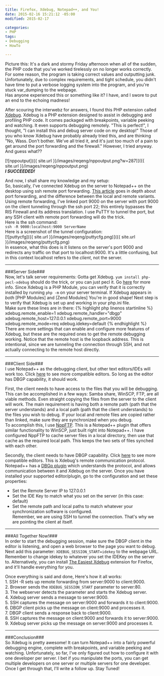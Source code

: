 ```yaml
---
title: Firefox, Xdebug, Notepad++, and You!
date: 2015-02-16 15:21:12 -05:00
modified: 2015-02-17

categories:
- PHP
tags:
- Debugging
- HowTo

---
```

Picture this: It's a dark and stormy Friday afternoon when all of the sudden, the PHP code that you've worked tirelessly on no longer works correctly. For some reason, the program is taking correct values and outputting junk. Unfortunately, due to complex requirements, and tight schedule, you didn't have time to put a verbose logging system into the program, and you're stuck var_dumping to the webpage.  
 Has anyone experienced this or something like it? I have, and I swore to put an end to the echoing madness!

After scouring the interwebz for answers, I found this PHP extension called [Xdebug](http://xdebug.org/download.php). Xdebug is a PHP extension designed to assist in debugging and profiling PHP code. It comes packaged with breakpoints, variable peeking and watching. It even supports debugging remotely. "This is perfect!", I thought, "I can install this and debug server code on my desktop!" Those of you who know Xdebug have probably already tried this, and are thinking "No, Wass. Don't bother. We've all tried it, and it's just too much of a pain to get around the port forwarding and the firewall." However, I tried anyway. And guess what??

[![nppoutput]({{ site.url }}/images/reqeng/nppoutput.png?w=287)]({{ site.url }}/images/reqeng/nppoutput.png)  
**_I SUCCEEDED!_**

And now, I shall share my knowledge and my setup:  
 So, basically, I've connected Xdebug on the server to Notepad++ on the desktop using ssh remote port forwarding. [This article](http://csce.uark.edu/~kal/info/private/ssh/ch09_02.htm) goes in depth about port forwarding, and the difference between the local and remote variants. Using remote forwarding, I've linked port 9000 on the server with port 9000 on the client tunneling through the ssh port 22; this entirely bypasses the RIS Firewall and its address translation. I use PuTTY to tunnel the port, but any SSH client with remote port forwarding will do the trick.  
Here is the ssh command:  
`ssh -R 9000:localhost:9000 ServerName`  
Here is a screenshot of the tunnel configuration:  
[![puttycfg]({{ site.url }}/images/reqeng/puttycfg.png)]({{ site.url }}/images/reqeng/puttycfg.png)  
In essence, what this does is it listens on the server's port 9000 and redirects any traffic on that port to localhost:9000\. It's a little confusing, but in this context localhost refers to the _client_, not the server.

* * *

###Server Side###  
Now, let's talk server requirements: Gotta get Xdebug. `yum install php-pecl-xdebug` should do the trick, or you can just pecl it. Go [here](http://xdebug.org/docs/install) for more info. Since Xdebug is a PHP Module, you can verify that it is correctly installed by running `php -m` on your server terminal. If Xdebug appears in _both_ [PHP Modules] and [Zend Modules] You're in good shape! Next step is to verify that Xdebug is set up and working in your php.ini file.  
Make sure these lines are in there:
{% highlight php linenos startinline %}
xdebug.remote_enable=1
xdebug.remote_handler="dbgp"
xdebug.remote_host=127.0.0.1
xdebug.remote_port=9000
xdebug.remote_mode=req
xdebug.idekey=default
{% endhighlight %}
There are more settings that can enable and configure more features of Xdebug, but these are the required ones to get the remote debugging working. Notice that the remote host is the loopback address. This is intentional, since we are tunneling the connection through SSH, and not actually connecting to the remote host directly.

* * *

###Client Side###  
I use Notepad++ as the debugging client, but other text editors/IDEs will work too. Click [here](http://xdebug.org/docs/remote) to see more compatible editors. So long as the editor has DBGP capability, it should work.

First, the client needs to have access to the files that you will be debugging. This can be accomplished in a few ways: Samba share, WinSCP, FTP, are all viable methods. Even straight copying the files from the server to the client will work. The main requirement is having both a remote path (path that the server understands) and a local path (path that the client understands) to the files you wish to debug. If your local and remote files are copied rather than linked, make sure they are synchronized when you debug.  
To accomplish this, I use [NppFTP](http://ashkulz.github.io/NppFTP/). This is a Notepad++ plugin that offers similar functionality to WinSCP, just built right into Notepad++. I have configured NppFTP to cache server files in a local directory, then use that cache as the required local path. This keeps the two sets of files synched with each other.

Secondly, the client needs to have DBGP capability. Click [here](http://xdebug.org/docs/remote) to see more compatible editors. This is Xdebug's remote communication protocol. Notepad++ has a [DBGp plugin](http://sourceforge.net/projects/npp-plugins/files/DBGP%20Plugin/) which understands the protocol, and allows communication between it and Xdebug on the server. Once you have installed your supported editor/plugin, go to the configuration and set these properties:  
 * Set the Remote Server IP to 127.0.0.1  
 * Set the IDE Key to match what you set on the server (in this case: default)  
 * Set the remote path and local paths to match whatever your synchronization software is configured.  
 Remember, we are using SSH to tunnel the connection. That's why we are pointing the client at itself.

* * *

###All Together Now!###  
In order to start the debugging session, make sure the DBGP client in the editor is listening, and open a web browser to the page you want to debug. Next add this parameter: `XDEBUG_SESSION_START=idekey` to the webpage URL. Remember to change idekey to whatever you set the IDEKey on the server to. Alternatively, you can install [The Easiest Xdebug](https://addons.mozilla.org/en-US/firefox/addon/the-easiest-xdebug/) extension for Firefox, and it'll handle everything for you.

Once everything is said and done, Here's how it all works:  
 1\. SSH -R sets up remote forwarding from server:9000 to client:9000.  
 2\. Browser sends the `XDEBUG_SESSION_START` parameter to server:80.  
 3\. The webserver detects the parameter and starts the Xdebug server.  
 4\. Xdebug server sends a message to server:9000.  
 5\. SSH captures the message on server:9000 and forwards it to client:9000.  
 6\. DBGP client picks up the message on client:9000 and processes it.  
 7\. DBGP client sends a response back to client:9000.  
 8\. SSH captures the message on client:9000 and forwards it to server:9000.  
 9\. Xdebug server picks up the message on server:9000 and processes it.

* * *

###Conclusion###  
So Xdebug is pretty awesome! It can turn Notepad++ into a fairly powerful debugging engine, complete with breakpoints, and variable peeking and watching. Unfortunately, so far, I've only figured out how to configure it with one developer per server. I bet if you manipulate the ports, you can get multiple developers on one server or multiple servers for one developer. Once I get through that, I'll write a follow up. Stay Tuned!
